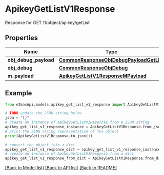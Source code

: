# ApikeyGetListV1Response

Response for GET /1/object/apikey/getList

## Properties

Name | Type | Description | Notes
------------ | ------------- | ------------- | -------------
**obj_debug_payload** | [**CommonResponseObjDebugPayloadGetList**](CommonResponseObjDebugPayloadGetList.md) |  | 
**obj_debug** | [**CommonResponseObjDebug**](CommonResponseObjDebug.md) |  | [optional] 
**m_payload** | [**ApikeyGetListV1ResponseMPayload**](ApikeyGetListV1ResponseMPayload.md) |  | 

## Example

```python
from eZmaxApi.models.apikey_get_list_v1_response import ApikeyGetListV1Response

# TODO update the JSON string below
json = "{}"
# create an instance of ApikeyGetListV1Response from a JSON string
apikey_get_list_v1_response_instance = ApikeyGetListV1Response.from_json(json)
# print the JSON string representation of the object
print(ApikeyGetListV1Response.to_json())

# convert the object into a dict
apikey_get_list_v1_response_dict = apikey_get_list_v1_response_instance.to_dict()
# create an instance of ApikeyGetListV1Response from a dict
apikey_get_list_v1_response_from_dict = ApikeyGetListV1Response.from_dict(apikey_get_list_v1_response_dict)
```
[[Back to Model list]](../README.md#documentation-for-models) [[Back to API list]](../README.md#documentation-for-api-endpoints) [[Back to README]](../README.md)


